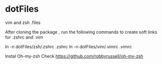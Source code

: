 dotFiles
========

vim and zsh .files

After cloning the package , run the following commands to create soft links for .zshrc and .vim

  ln -n dotFiles/zsh/.zshrc .zshrc
  ln -n dotFiles/vim/.vimrc .vimrc
  
Instal Oh-my-zsh
  Check https://github.com/robbyrussell/oh-my-zsh
